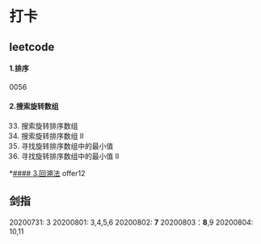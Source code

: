 # 打卡
## leetcode
#### 1.排序
0056
#### 2.搜索旋转数组
33. 搜索旋转排序数组
81. 搜索旋转排序数组 II
153. 寻找旋转排序数组中的最小值
154. 寻找旋转排序数组中的最小值 II

*[#### 3.回溯法](NOTES/BackTracking.md)
offer12


## 剑指
20200731: 3
20200801: 3,4,5,6
20200802: __7__
20200803：__8__,9
20200804: 10,11